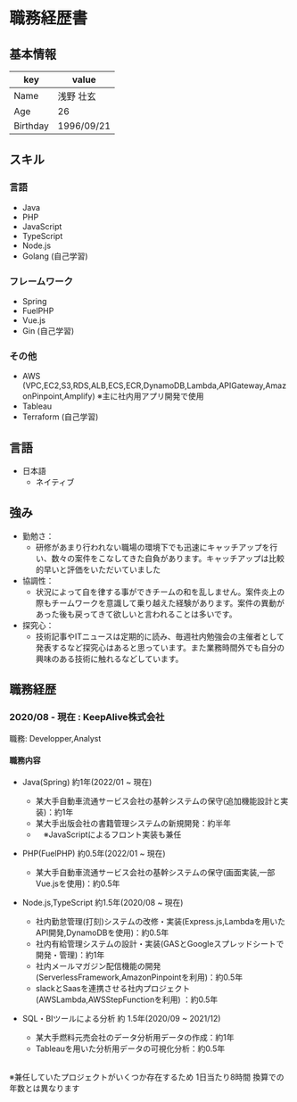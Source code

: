# 職務経歴書

## 基本情報

|key|value|
|---|-----|
|Name|浅野 壮玄|
|Age|26|
|Birthday|1996/09/21|


## スキル
### 言語
- Java
- PHP
- JavaScript
- TypeScript
- Node.js
- Golang (自己学習)

### フレームワーク

- Spring
- FuelPHP
- Vue.js
- Gin (自己学習)

### その他

- AWS (VPC,EC2,S3,RDS,ALB,ECS,ECR,DynamoDB,Lambda,APIGateway,AmazonPinpoint,Amplify) ※主に社内用アプリ開発で使用
- Tableau
- Terraform (自己学習)



## 言語

- 日本語
  - ネイティブ

## 強み
- 勤勉さ：
  - 研修があまり行われない職場の環境下でも迅速にキャッチアップを行い、数々の案件をこなしてきた自負があります。キャッチアップは比較的早いと評価をいただいていました <br>
- 協調性：
  - 状況によって自を律する事ができチームの和を乱しません。案件炎上の際もチームワークを意識して乗り越えた経験があります。案件の異動があった後も戻ってきて欲しいと言われることは多いです。<br>
- 探究心：
  - 技術記事やITニュースは定期的に読み、毎週社内勉強会の主催者として発表するなど探究心はあると思っています。また業務時間外でも自分の興味のある技術に触れるなどしています。<br>


## 職務経歴

### 2020/08 - 現在 : KeepAlive株式会社

職務: Developper,Analyst

#### 職務内容

- Java(Spring) 約1年(2022/01 ~ 現在) <br>
  - 某大手自動車流通サービス会社の基幹システムの保守(追加機能設計と実装)：約1年　<br>
  - 某大手出版会社の書籍管理システムの新規開発：約半年 <br>
  - 　※JavaScriptによるフロント実装も兼任 <br>

- PHP(FuelPHP) 約0.5年(2022/01 ~ 現在) <br>
  - 某大手自動車流通サービス会社の基幹システムの保守(画面実装,一部Vue.jsを使用)：約0.5年 <br>

- Node.js,TypeScript 約1.5年(2020/08 ~ 現在) <br>
  - 社内勤怠管理(打刻)システムの改修・実装(Express.js,Lambdaを用いたAPI開発,DynamoDBを使用)：約0.5年 <br>
  - 社内有給管理システムの設計・実装(GASとGoogleスプレッドシートで開発・管理)：約1年 <br>
  - 社内メールマガジン配信機能の開発(ServerlessFramework,AmazonPinpointを利用)：約0.5年 <br>
  - slackとSaasを連携させる社内プロジェクト(AWSLambda,AWSStepFunctionを利用) ：約0.5年 <br>

- SQL・BIツールによる分析 約 1.5年(2020/09 ~ 2021/12) <br>
  - 某大手燃料元売会社のデータ分析用データの作成：約1年 <br>
  - Tableauを用いた分析用データの可視化分析：約0.5年 <br>
<br>
※兼任していたプロジェクトがいくつか存在するため 1日当たり8時間 換算での年数とは異なります

